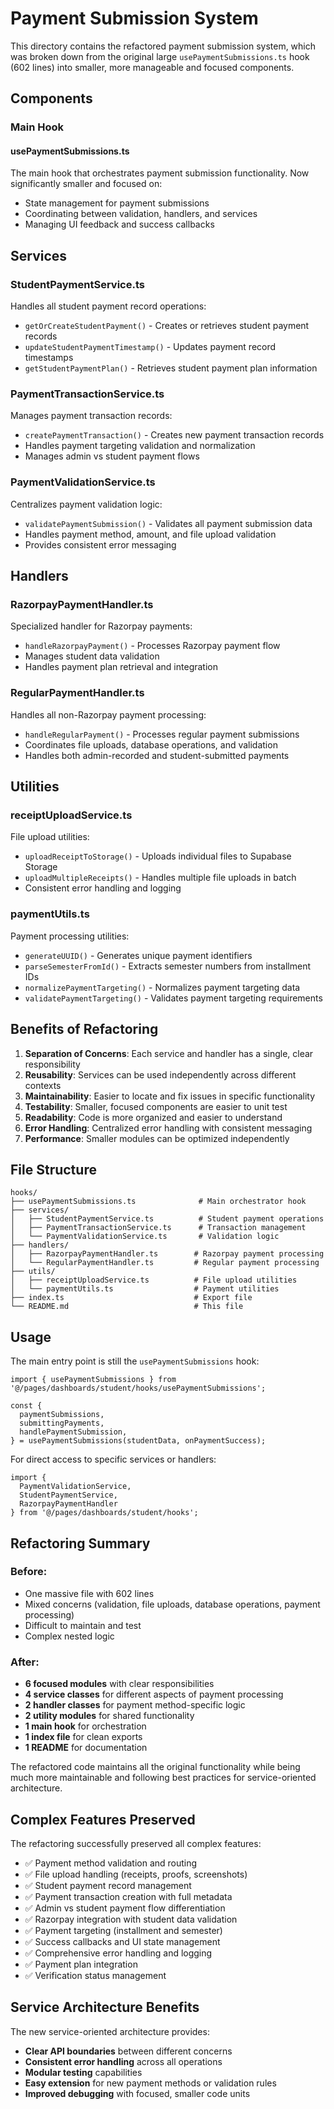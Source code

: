 # Payment Submission System

This directory contains the refactored payment submission system, which was broken down from the original large `usePaymentSubmissions.ts` hook (602 lines) into smaller, more manageable and focused components.

## Components

### Main Hook

#### usePaymentSubmissions.ts
The main hook that orchestrates payment submission functionality. Now significantly smaller and focused on:
- State management for payment submissions
- Coordinating between validation, handlers, and services
- Managing UI feedback and success callbacks

## Services

### StudentPaymentService.ts
Handles all student payment record operations:
- `getOrCreateStudentPayment()` - Creates or retrieves student payment records
- `updateStudentPaymentTimestamp()` - Updates payment record timestamps
- `getStudentPaymentPlan()` - Retrieves student payment plan information

### PaymentTransactionService.ts
Manages payment transaction records:
- `createPaymentTransaction()` - Creates new payment transaction records
- Handles payment targeting validation and normalization
- Manages admin vs student payment flows

### PaymentValidationService.ts
Centralizes payment validation logic:
- `validatePaymentSubmission()` - Validates all payment submission data
- Handles payment method, amount, and file upload validation
- Provides consistent error messaging

## Handlers

### RazorpayPaymentHandler.ts
Specialized handler for Razorpay payments:
- `handleRazorpayPayment()` - Processes Razorpay payment flow
- Manages student data validation
- Handles payment plan retrieval and integration

### RegularPaymentHandler.ts
Handles all non-Razorpay payment processing:
- `handleRegularPayment()` - Processes regular payment submissions
- Coordinates file uploads, database operations, and validation
- Handles both admin-recorded and student-submitted payments

## Utilities

### receiptUploadService.ts
File upload utilities:
- `uploadReceiptToStorage()` - Uploads individual files to Supabase Storage
- `uploadMultipleReceipts()` - Handles multiple file uploads in batch
- Consistent error handling and logging

### paymentUtils.ts
Payment processing utilities:
- `generateUUID()` - Generates unique payment identifiers
- `parseSemesterFromId()` - Extracts semester numbers from installment IDs
- `normalizePaymentTargeting()` - Normalizes payment targeting data
- `validatePaymentTargeting()` - Validates payment targeting requirements

## Benefits of Refactoring

1. **Separation of Concerns**: Each service and handler has a single, clear responsibility
2. **Reusability**: Services can be used independently across different contexts
3. **Maintainability**: Easier to locate and fix issues in specific functionality
4. **Testability**: Smaller, focused components are easier to unit test
5. **Readability**: Code is more organized and easier to understand
6. **Error Handling**: Centralized error handling with consistent messaging
7. **Performance**: Smaller modules can be optimized independently

## File Structure

```
hooks/
├── usePaymentSubmissions.ts              # Main orchestrator hook
├── services/
│   ├── StudentPaymentService.ts          # Student payment operations
│   ├── PaymentTransactionService.ts      # Transaction management
│   └── PaymentValidationService.ts       # Validation logic
├── handlers/
│   ├── RazorpayPaymentHandler.ts        # Razorpay payment processing
│   └── RegularPaymentHandler.ts         # Regular payment processing
├── utils/
│   ├── receiptUploadService.ts          # File upload utilities
│   └── paymentUtils.ts                  # Payment utilities
├── index.ts                             # Export file
└── README.md                            # This file
```

## Usage

The main entry point is still the `usePaymentSubmissions` hook:

```tsx
import { usePaymentSubmissions } from '@/pages/dashboards/student/hooks/usePaymentSubmissions';

const {
  paymentSubmissions,
  submittingPayments,
  handlePaymentSubmission,
} = usePaymentSubmissions(studentData, onPaymentSuccess);
```

For direct access to specific services or handlers:

```tsx
import { 
  PaymentValidationService,
  StudentPaymentService,
  RazorpayPaymentHandler 
} from '@/pages/dashboards/student/hooks';
```

## Refactoring Summary

### Before:
- One massive file with 602 lines
- Mixed concerns (validation, file uploads, database operations, payment processing)
- Difficult to maintain and test
- Complex nested logic

### After:
- **6 focused modules** with clear responsibilities
- **4 service classes** for different aspects of payment processing
- **2 handler classes** for payment method-specific logic
- **2 utility modules** for shared functionality
- **1 main hook** for orchestration
- **1 index file** for clean exports
- **1 README** for documentation

The refactored code maintains all the original functionality while being much more maintainable and following best practices for service-oriented architecture.

## Complex Features Preserved

The refactoring successfully preserved all complex features:
- ✅ Payment method validation and routing
- ✅ File upload handling (receipts, proofs, screenshots)
- ✅ Student payment record management
- ✅ Payment transaction creation with full metadata
- ✅ Admin vs student payment flow differentiation
- ✅ Razorpay integration with student data validation
- ✅ Payment targeting (installment and semester)
- ✅ Success callbacks and UI state management
- ✅ Comprehensive error handling and logging
- ✅ Payment plan integration
- ✅ Verification status management

## Service Architecture Benefits

The new service-oriented architecture provides:
- **Clear API boundaries** between different concerns
- **Consistent error handling** across all operations
- **Modular testing** capabilities
- **Easy extension** for new payment methods or validation rules
- **Improved debugging** with focused, smaller code units
